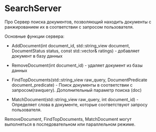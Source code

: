 # SearchServer
Про
Сервер поиска документов, позволяющий находить документы с ранжированием их в соответствии с запросом пользователя.

Основные функции сервера:
- AddDocument(int document_id, std::string_view document, DocumentStatus status, const std::vector<int>& ratings) - добавляет документ в базу данных

- RemoveDocument(int document_id) - удаляет документ из базы данных

- FindTopDocuments(std::string_view raw_query, DocumentPredicate document_predicate) - Поиск документы в соответствии с запросом(rawquery). Дополнительный параметр поиска (doc)
- MatchDocument(std::string_view raw_query, int document_id) - Определяет слова в документе, которые соответствуют запросу пользователя.

RemoveDocument, FindTopDocuments, MatchDocument могут выполняться в последовательном или параллельном режиме.
